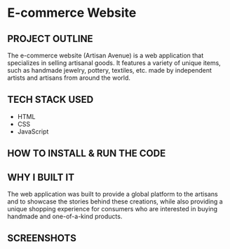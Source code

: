 # E-commerce Website

## **PROJECT OUTLINE**
The e-commerce website (Artisan Avenue) is a web application that specializes in selling artisanal goods. It features a variety of unique items, such as handmade jewelry, pottery, textiles, etc. made by independent artists and artisans from around the world. 

## **TECH STACK USED**
* HTML
* CSS
* JavaScript

## **HOW TO INSTALL & RUN THE CODE**

## **WHY I BUILT IT** 
The web application was built to provide a global platform to the artisans and to showcase the stories behind these creations, while also providing a unique shopping experience for consumers who are interested in buying handmade and one-of-a-kind products.

## **SCREENSHOTS**

